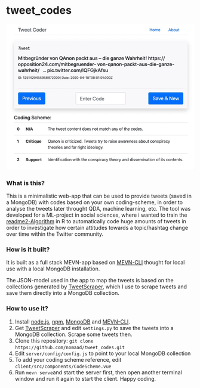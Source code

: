 # tweet_codes

![](tweetcoder.gif)

### What is this?

This is a minimalistic web-app that can be used to provide tweets (saved in a MongoDB) with codes based on your own coding-scheme, in order to analyse the tweets later throught QDA, machine learning, etc. The tool was developed for a ML-project in social sciences, where i wanted to train the [readme2-Algorithm](https://github.com/iqss-research/readme-software) in R to automatically code huge amounts of tweets in order to investigate how certain attitudes towards a topic/hashtag change over time within the Twitter community.

### How is it built?

It is built as a full stack MEVN-app based on [MEVN-CLI](https://github.com/madlabsinc/mevn-cli) thought for local use with a local MongoDB installation.

The JSON-model used in the app to map the tweets is based on the collections generated by [TweetScraper](https://github.com/jonbakerfish/TweetScraper), which I use to scrape tweets and save them directly into a MongoDB collection.

### How to use it?

1. Install [node.js](https://nodejs.org/), [npm](https://www.npmjs.com/), [MongoDB](https://www.mongodb.com) and [MEVN-CLI](https://github.com/madlabsinc/mevn-cli).
2. Get [TweetScraper](https://github.com/jonbakerfish/TweetScraper) and edit `settings.py` to save the tweets into a MongoDB collection. Scrape some tweets then.
3. Clone this repository: `git clone https://github.com/nomaad/tweet_codes.git`
4. Edit `server/config/config.js`  to point to your local MongoDB collection
5. To add your coding scheme reference, edit `client/src/components/CodeScheme.vue`
6. Run `mevn serve`and start the server first, then open another terminal window and run it again to start the client. Happy coding.
